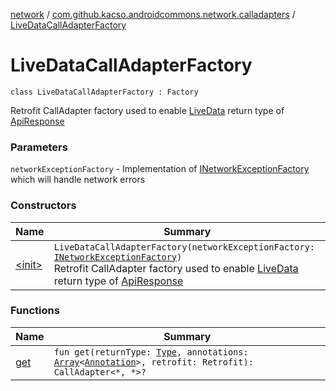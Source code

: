 [network](../../index.md) / [com.github.kacso.androidcommons.network.calladapters](../index.md) / [LiveDataCallAdapterFactory](./index.md)

# LiveDataCallAdapterFactory

`class LiveDataCallAdapterFactory : Factory`

Retrofit CallAdapter factory used to enable [LiveData](#) return type of [ApiResponse](../../com.github.kacso.androidcommons.network.models/-api-response/index.md)

### Parameters

`networkExceptionFactory` - Implementation of [INetworkExceptionFactory](../../com.github.kacso.androidcommons.network.factories/-i-network-exception-factory/index.md) which will handle network errors

### Constructors

| Name | Summary |
|---|---|
| [&lt;init&gt;](-init-.md) | `LiveDataCallAdapterFactory(networkExceptionFactory: `[`INetworkExceptionFactory`](../../com.github.kacso.androidcommons.network.factories/-i-network-exception-factory/index.md)`)`<br>Retrofit CallAdapter factory used to enable [LiveData](#) return type of [ApiResponse](../../com.github.kacso.androidcommons.network.models/-api-response/index.md) |

### Functions

| Name | Summary |
|---|---|
| [get](get.md) | `fun get(returnType: `[`Type`](http://docs.oracle.com/javase/8/docs/api/java/lang/reflect/Type.html)`, annotations: `[`Array`](https://kotlinlang.org/api/latest/jvm/stdlib/kotlin/-array/index.html)`<`[`Annotation`](https://kotlinlang.org/api/latest/jvm/stdlib/kotlin/-annotation/index.html)`>, retrofit: Retrofit): CallAdapter<*, *>?` |

